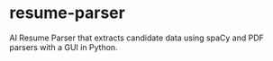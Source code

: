 # resume-parser
AI Resume Parser that extracts candidate data using spaCy and PDF parsers with a GUI in Python.
